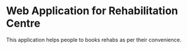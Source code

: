 # Web Application for Rehabilitation Centre

This application helps people to books rehabs as per their convenience.
